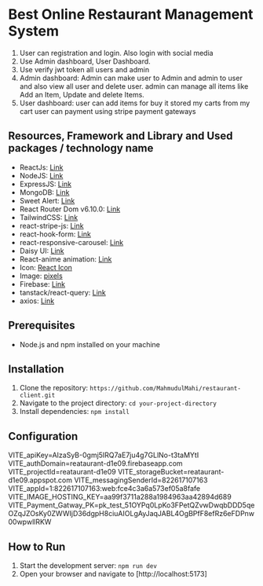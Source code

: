 # Best Online Restaurant Management System

1. User can registration and login. Also login with social media
2. Use Admin dashboard, User Dashboard.
3. Use verify jwt token all users and admin
4. Admin dashboard: Admin can make user to Admin and admin to user and also view  all user and delete user. admin can manage all items like Add an Item, Update and delete Items.
5. User dashboard: user can add items for buy it stored my carts from my cart user can payment using stripe payment gateways

## Resources, Framework and Library and Used packages / technology name
- ReactJs: [Link](https://reactjs.org)
- NodeJS: [Link](https://nodejs.org)
- ExpressJS: [Link](https://expressjs.com)
- MongoDB: [Link](https://www.mongodb.com)
- Sweet Alert: [Link](https://sweetalert.js.org)
- React Router Dom v6.10.0: [Link](https://reactrouter.com)
- TailwindCSS: [Link](https://tailwindcss.com)
- react-stripe-js: [Link](https://github.com/stripe/react-stripe-js)
- react-hook-form: [Link](https://react-hook-form.com)
- react-responsive-carousel: [Link](https://www.npmjs.com/package/react-responsive-carousel)
- Daisy UI: [Link](https://daisyui.com)
- React-anime animation: [Link](https://github.com/stellalee/react-anime)
- Icon: [React Icon](https://react-icons.github.io/react-icons/)
- Image: [pixels](https://pixels.com)
- Firebase: [Link](https://firebase.google.com)
- tanstack/react-query: [Link](https://github.com/tanstack/react-query)
- axios: [Link](https://axios-http.com)


## Prerequisites

- Node.js and npm  installed on your machine

## Installation

1. Clone the repository: `https://github.com/MahmudulMahi/restaurant-client.git`
2. Navigate to the project directory: `cd your-project-directory`
3. Install dependencies: `npm install` 

## Configuration

  VITE_apiKey=AIzaSyB-0gmj5IRQ7aE7ju4g7GLlNo-t3taMYtI
  VITE_authDomain=reataurant-d1e09.firebaseapp.com
  VITE_projectId=reataurant-d1e09
  VITE_storageBucket=reataurant-d1e09.appspot.com
  VITE_messagingSenderId=822617107163
  VITE_appId=1:822617107163:web:fce4c3a6a573ef05a8fafe 
  VITE_IMAGE_HOSTING_KEY=aa99f3711a288a1984963aa42894d689
  VITE_Payment_Gatway_PK=pk_test_51OYPq0LpKo3FPetQZvwDwqbDDD5qeOZqJZOsKy0ZWWIjD36dgpH8ciuAIOLgAyJaqJABL4OgBPfF8efRz6eFDPnw00wpwllRKW

## How to Run

1. Start the development server: `npm run dev` 
2. Open your browser and navigate to [http://localhost:5173]

